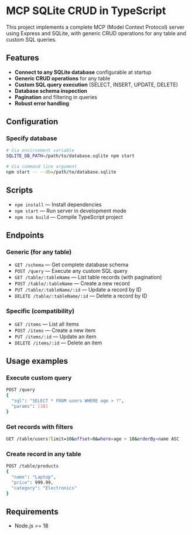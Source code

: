 # MCP SQLite CRUD in TypeScript

This project implements a complete MCP (Model Context Protocol) server using Express and SQLite, with generic CRUD operations for any table and custom SQL queries.

## Features

- **Connect to any SQLite database** configurable at startup
- **Generic CRUD operations** for any table
- **Custom SQL query execution** (SELECT, INSERT, UPDATE, DELETE)
- **Database schema inspection**
- **Pagination** and filtering in queries
- **Robust error handling**

## Configuration

### Specify database

```bash
# Via environment variable
SQLITE_DB_PATH=/path/to/database.sqlite npm start

# Via command line argument
npm start -- --db=/path/to/database.sqlite
```

## Scripts

- `npm install` — Install dependencies
- `npm start` — Run server in development mode
- `npm run build` — Compile TypeScript project

## Endpoints

### Generic (for any table)

- `GET /schema` — Get complete database schema
- `POST /query` — Execute any custom SQL query
- `GET /table/:tableName` — List table records (with pagination)
- `POST /table/:tableName` — Create a new record
- `PUT /table/:tableName/:id` — Update a record by ID
- `DELETE /table/:tableName/:id` — Delete a record by ID

### Specific (compatibility)

- `GET /items` — List all items
- `POST /items` — Create a new item
- `PUT /items/:id` — Update an item
- `DELETE /items/:id` — Delete an item

## Usage examples

### Execute custom query

```bash
POST /query
{
  "sql": "SELECT * FROM users WHERE age > ?",
  "params": [18]
}
```

### Get records with filters

```bash
GET /table/users?limit=10&offset=0&where=age > 18&orderBy=name ASC
```

### Create record in any table

```bash
POST /table/products
{
  "name": "Laptop",
  "price": 999.99,
  "category": "Electronics"
}
```

## Requirements

- Node.js >= 18
